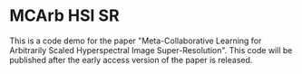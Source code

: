 # MCArb HSI SR
This is a code demo for the paper "Meta-Collaborative Learning for Arbitrarily Scaled Hyperspectral Image Super-Resolution".  This code will be published after the early access version of the paper is released.
